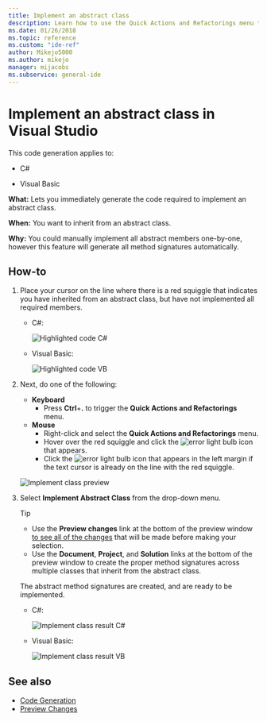 ```yaml
---
title: Implement an abstract class
description: Learn how to use the Quick Actions and Refactorings menu to immediately generate the code required to implement an abstract class.
ms.date: 01/26/2018
ms.topic: reference
ms.custom: "ide-ref"
author: Mikejo5000
ms.author: mikejo
manager: mijacobs
ms.subservice: general-ide
---
```

# Implement an abstract class in Visual Studio

This code generation applies to:

- C#

- Visual Basic

**What:** Lets you immediately generate the code required to implement an abstract class.

**When:** You want to inherit from an abstract class.

**Why:** You could manually implement all abstract members one-by-one, however this feature will generate all method signatures automatically.

## How-to

1. Place your cursor on the line where there is a red squiggle that indicates you have inherited from an abstract class, but have not implemented all required members.

   - C#:

       ![Highlighted code C#](media/abstract-highlight-cs.png)

   - Visual Basic:

       ![Highlighted code VB](media/abstract-highlight-vb.png)

2. Next, do one of the following:

   - **Keyboard**
      - Press **Ctrl**+**.** to trigger the **Quick Actions and Refactorings** menu.
   - **Mouse**
      - Right-click and select the **Quick Actions and Refactorings** menu.
      - Hover over the red squiggle and click the ![error light bulb](media/error-bulb.png) icon that appears.
      - Click the ![error light bulb](media/error-bulb.png) icon that appears in the left margin if the text cursor is already on the line with the red squiggle.

   ![Implement class preview](media/abstract-preview-cs.png)

3. Select **Implement Abstract Class** from the drop-down menu.

   > [!TIP]
   > - Use the **Preview changes** link at the bottom of the preview window [to see all of the changes](../../ide/preview-changes.md) that will be made before making your selection.
   > - Use the **Document**, **Project**, and **Solution** links at the bottom of the preview window to create the proper method signatures across multiple classes that inherit from the abstract class.

   The abstract method signatures are created, and are ready to be implemented.

   - C#:

       ![Implement class result C#](media/abstract-result-cs.png)

   - Visual Basic:

       ![Implement class result VB](media/abstract-result-vb.png)

## See also

- [Code Generation](../code-generation-in-visual-studio.md)
- [Preview Changes](../../ide/preview-changes.md)
